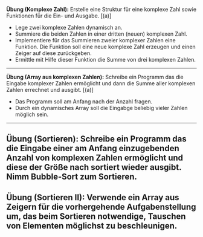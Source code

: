 


**Übung (Komplexe Zahl):**
Erstelle eine Struktur für eine komplexe Zahl sowie Funktionen für die Ein- und Ausgabe.
[(a)]
- Lege zwei komplexe Zahlen dynamisch an.
- Summiere die beiden Zahlen in einer dritten (neuen) komplexen Zahl.
- Implementiere für das Summieren zweier komplexer Zahlen eine Funktion.
Die Funktion soll eine neue komplexe Zahl erzeugen und einen Zeiger auf diese zurückgeben.
- Ermittle mit Hilfe dieser Funktion die Summe von drei komplexen Zahlen.


---


**Übung (Array aus komplexen Zahlen):**
Schreibe ein Programm das die Eingabe komplexer Zahlen ermöglicht und dann die Summe aller komplexen Zahlen errechnet und ausgibt.
[(a)]
- Das Programm soll am Anfang nach der Anzahl fragen.
- Durch ein dynamisches Array soll die Eingabge beliebig vieler Zahlen möglich sein.


---
 
 
 

**Übung (Sortieren):**
Schreibe ein Programm das die Eingabe einer am Anfang einzugebenden Anzahl von komplexen Zahlen ermöglicht und diese der Größe nach sortiert wieder ausgibt.
Nimm Bubble-Sort zum Sortieren.
---


**Übung (Sortieren II):**
Verwende ein Array aus Zeigern für die vorhergehende Aufgabenstellung um, das beim Sortieren notwendige, Tauschen von Elementen möglichst zu beschleunigen.
---
